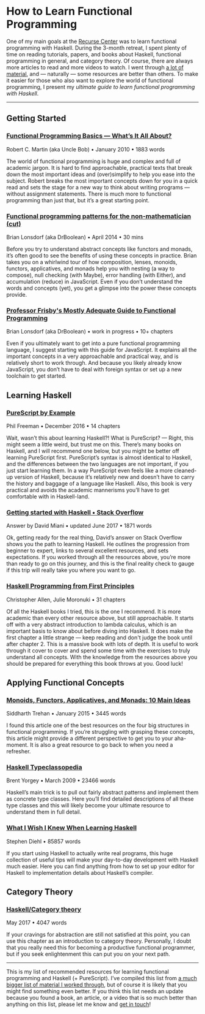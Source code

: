 # How to Learn Functional Programming
One of my main goals at the [Recurse Center](https://www.recurse.com) was to learn functional programming with Haskell. During the 3-month retreat, I spent plenty of time on reading tutorials, papers, and books about Haskell, functional programming in general, and category theory. Of course, there are always more articles to read and more videos to watch. I went through [a lot of material](https://github.com/stefanlesser/recurse/blob/master/resources/functional-programming.md "My resource collection on functional programming"), and — naturally — some resources are better than others. To make it easier for those who also want to explore the world of functional programming, I present my *ultimate guide to learn functional programming with Haskell*.

---- 

## Getting Started

### [Functional Programming Basics — What’s It All About?](https://pragprog.com/magazines/2013-01/functional-programming-basics)
Robert C. Martin (aka Uncle Bob) • January 2010 • 1883 words

The world of functional programming is huge and complex and full of academic jargon. It is hard to find approachable, practical texts that break down the most important ideas and (over)simplify to help you ease into the subject. Robert breaks the most important concepts down for you in a quick read and sets the stage for a new way to think about writing programs — without assignment statements. There is much more to functional programming than just that, but it’s a great starting point.

### [Functional programming patterns for the non-mathematician (cut)](https://www.youtube.com/watch?v=AvgwKjTPMmM)
Brian Lonsdorf (aka DrBoolean) • April 2014 • 30 mins

Before you try to understand abstract concepts like functors and monads, it’s often good to see the benefits of using these concepts in practice. Brian takes you on a whirlwind tour of how composition, lenses, monoids, functors, applicatives, and monads help you with nesting (a way to compose), null checking (with Maybe), error handling (with Either), and accumulation (reduce) in JavaScript. Even if you don’t understand the words and concepts (yet), you get a glimpse into the power these concepts provide.

### [Professor Frisby's Mostly Adequate Guide to Functional Programming](https://drboolean.gitbooks.io/mostly-adequate-guide/content/)
Brian Lonsdorf (aka DrBoolean) • work in progress • 10+ chapters

Even if you ultimately want to get into a pure functional programming language, I suggest starting with this guide for JavaScript. It explains all the important concepts in a very approachable and practical way, and is relatively short to work through. And because you likely already know JavaScript, you don’t have to deal with foreign syntax or set up a new toolchain to get started.

## Learning Haskell

### [PureScript by Example](https://leanpub.com/purescript/read)
Phil Freeman • December 2016 • 14 chapters

Wait, wasn’t this about learning Haskell?! What is PureScript? — Right, this might seem a little weird, but trust me on this. There’s many books on Haskell, and I will recommend one below, but you might be better off learning PureScript first. PureScript’s syntax is almost identical to Haskell, and the differences between the two languages are not important, if you just start learning them. In a way PureScript even feels like a more cleaned-up version of Haskell, because it’s relatively new and doesn’t have to carry the history and baggage of a language like Haskell. Also, this book is very practical and avoids the academic mannerisms you’ll have to get comfortable with in Haskell-land.

### [Getting started with Haskell • Stack Overflow](https://stackoverflow.com/questions/1012573/getting-started-with-haskell/1016986#1016986)
Answer by David Miani • updated June 2017 • 1871 words

Ok, getting ready for the real thing, David’s answer on Stack Overflow shows you the path to learning Haskell. He outlines the progression from beginner to expert, links to several excellent resources, and sets expectations. If you worked through all the resources above, you’re more than ready to go on this journey, and this is the final reality check to gauge if this trip will really take you where you want to go.

### [Haskell Programming from First Principles](http://haskellbook.com)
Christopher Allen, Julie Moronuki • 31 chapters

Of all the Haskell books I tried, this is the one I recommend. It is more academic than every other resource above, but still approachable. It starts off with a very abstract introduction to lambda calculus, which is an important basis to know about before diving into Haskell. It does make the first chapter a little strange — keep reading and don't judge the book until after chapter 2. This is a massive book with lots of depth. It is useful to work through it cover to cover and spend some time with the exercises to truly understand all concepts. With the knowledge from the resources above you should be prepared for everything this book throws at you. Good luck!

## Applying Functional Concepts

### [Monoids, Functors, Applicatives, and Monads: 10 Main Ideas](https://monadmadness.wordpress.com/2015/01/02/monoids-functors-applicatives-and-monads-10-main-ideas/)
Siddharth Trehan • January 2015 • 3445 words

I found this article one of the best resources on the four big structures in functional programming. If you’re struggling with grasping these concepts, this article might provide a different perspective to get you to your aha-moment. It is also a great resource to go back to when you need a refresher.

### [Haskell Typeclassopedia](https://wiki.haskell.org/Typeclassopedia)
Brent Yorgey • March 2009 • 23466 words

Haskell’s main trick is to pull out fairly abstract patterns and implement them as concrete type classes. Here you’ll find detailed descriptions of all these type classes and this will likely become your ultimate resource to understand them in full detail.

### [What I Wish I Knew When Learning Haskell](http://dev.stephendiehl.com/hask/)
Stephen Diehl • 85857 words

If you start using Haskell to actually write real programs, this huge collection of useful tips will make your day-to-day development with Haskell much easier. Here you can find anything from how to set up your editor for Haskell to implementation details about Haskell’s compiler.

## Category Theory

### [Haskell/Category theory](https://en.wikibooks.org/wiki/Haskell/Category_theory)
May 2017 • 4047 words

If your cravings for abstraction are still not satisfied at this point, you can use this chapter as an introduction to category theory. Personally, I doubt that you really need this for becoming a productive functional programmer, but if you seek enlightenment this can put you on your next path.

---- 

This is my list of recommended resources for learning functional programming and Haskell (+ PureScript). I’ve compiled this list from [a much bigger list of material I worked through](https://github.com/stefanlesser/recurse/blob/master/resources/functional-programming.md), but of course it is likely that you might find something even better. If you think this list needs an update because you found a book, an article, or a video that is so much better than anything on this list, please let me know and [get in touch](https://twitter.com/stefanlesser)!
